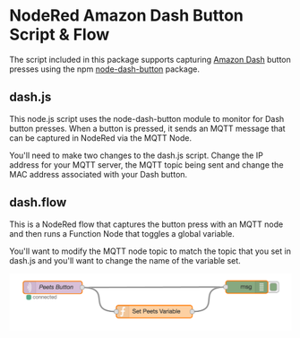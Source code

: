 # NodeRed Amazon Dash Button Script & Flow

The script included in this package supports capturing [Amazon Dash](http://www.amazon.com/b?node=10667898011) button presses using the npm [node-dash-button](https://www.npmjs.com/package/node-dash-button) package.

## dash.js

This node.js script uses the node-dash-button module to monitor for Dash button presses. When a button is pressed, it sends an MQTT message that can be captured in NodeRed via the MQTT Node.

You'll need to make two changes to the dash.js script.  Change the IP address for your MQTT server, the MQTT topic being sent and change the MAC address associated with your Dash button.

## dash.flow

This is a NodeRed flow that captures the button press with an MQTT node and then runs a Function Node that toggles a global variable.

You'll want to modify the MQTT node topic to match the topic that you set in dash.js and you'll want to change the name of the variable set.

![Flow Screenshot](nodedash.png)
